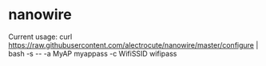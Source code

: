 # nanowire

Current usage:
curl https://raw.githubusercontent.com/alectrocute/nanowire/master/configure | bash -s -- -a MyAP myappass -c WifiSSID wifipass

